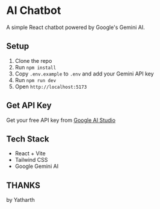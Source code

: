 # AI Chatbot

A simple React chatbot powered by Google's Gemini AI.

## Setup

1. Clone the repo
2. Run `npm install`
3. Copy `.env.example` to `.env` and add your Gemini API key
4. Run `npm run dev`
5. Open `http://localhost:5173`

## Get API Key

Get your free API key from [Google AI Studio](https://makersuite.google.com/app/apikey)

## Tech Stack

- React + Vite
- Tailwind CSS
- Google Gemini AI

## THANKS 
by Yatharth